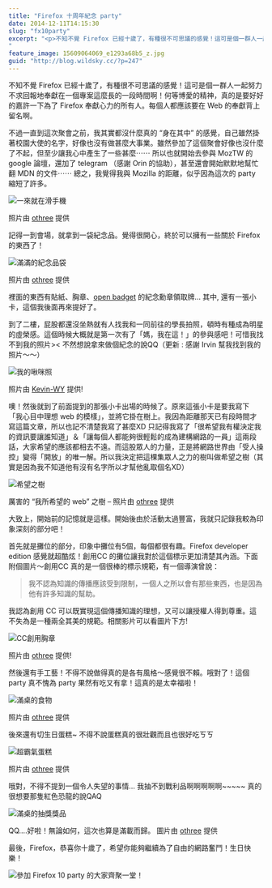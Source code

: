 ```yaml
---
title: "Firefox 十周年紀念 party"
date: 2014-12-11T14:15:30
slug: "fx10party"
excerpt: "<p>不知不覺 Firefox 已經十歲了，有種很不可思議的感覺！這可是個一群人一起努力不求回報地奉獻在一個專案這麼&#8230;</p>
"
feature_image: 15609064069_e1293a68b5_z.jpg
guid: "http://blog.wildsky.cc/?p=247"
---
```

不知不覺 Firefox 已經十歲了，有種很不可思議的感覺！這可是個一群人一起努力不求回報地奉獻在一個專案這麼長的一段時間啊！何等博愛的精神，真的是要好好的嘉許一下為了 Firefox 奉獻心力的所有人。每個人都應該要在 Web 的奉獻背上留名啊。

不過一直到這次聚會之前，我其實都沒什麼真的 “身在其中” 的感覺，自己雖然掛著校園大使的名字，好像也沒有做甚麼大事業。雖然參加了這個聚會好像也沒什麼了不起，但至少讓我心中產生了一些甚麼⋯⋯ 所以也就開始去參與 MozTW 的 google 論壇，還加了 telegram （感謝 Orin 的協助），甚至還會開始默默地幫忙翻 MDN 的文件⋯⋯ 總之，我覺得我與 Mozilla 的距離，似乎因為這次的 party 縮短了許多。

![一來就在滑手機](https://farm8.staticflickr.com/7562/15796501642_21de995662_b.jpg)

照片由 [othree](https://www.flickr.com/photos/12452841@N00) 提供

記得一到會場，就拿到一袋紀念品。覺得很開心，終於可以擁有一些關於 Firefox 的東西了！

![滿滿的紀念品袋](https://farm8.staticflickr.com/7499/15793059041_c047812e09_b.jpg)

照片由 [othree](https://www.flickr.com/photos/12452841@N00) 提供

裡面的東西有貼紙、胸章、[open badget](http://backpack.openbadges.org/) 的紀念勳章領取牌… 其中, 還有一張小卡，這個我後面再來提好了。

到了二樓，屁股都還沒坐熱就有人找我和一同前往的學長拍照，頓時有種成為明星的虛榮感。這個時候大概就是第一次有了「媽，我在這！」的參與感吧！可惜我找不到我的照片>< 不然想說拿來做個紀念的說QQ（更新 : 感謝 Irvin 幫我找到我的照片～～）

![我的啾咪照](https://farm8.staticflickr.com/7499/15770924556_5a8a93876a_z.jpg)

照片由 [Kevin-WY](https://www.flickr.com/photos/kevinwenyu/) 提供!

噢！然後就到了前面提到的那張小卡出場的時候了。原來這張小卡是要我寫下 「我心目中理想 web 的模樣」，並將它掛在樹上。我因為距離那天已有段時間才寫這篇文章，所以也記不清楚我寫了甚麼XD 只記得我寫了「很希望我有權決定我的資訊要讓誰知道」＆「讓每個人都能夠很輕鬆的成為建構網路的一員」這兩段話，大家希望的應該都相去不遠。而這股眾人的力量，正是將網路世界由「受人操控」變得「開放」的唯一解。所以我決定把這棵集眾人之力的樹叫做希望之樹（其實是因為我不知道他有沒有名字所以才幫他亂取個名XD）

![希望之樹](https://farm6.staticflickr.com/5615/15794895935_cdf9d7149e_b.jpg)

厲害的 “我所希望的 web” 之樹 – 照片由 [othree](https://www.flickr.com/photos/12452841@N00) 提供

大致上，開始前的記憶就是這樣。開始後由於活動太過豐富，我就只記錄我較為印象深刻的部分吧！

首先就是攤位的部分，印象中攤位有5個，每個都很有趣。Firefox developer edition 感覺就超酷炫！創用CC 的攤位讓我對於這個標示更加清楚其內涵。下面附個圖片～創用CC 真的是一個很棒的標示規範，有一個導演曾說：

> 我不認為知識的傳播應該受到限制，一個人之所以會有那些東西，也是因為他有許多知識的幫助。

我認為創用 CC 可以既實現這個傳播知識的理想，又可以讓授權人得到尊重。這不失為是一種兩全其美的規範。相關影片可以看圖片下方!

![CC創用胸章](https://farm8.staticflickr.com/7560/15609517978_e123aaea0f_b.jpg)

照片由 [othree](https://www.flickr.com/photos/12452841@N00) 提供!

然後還有手工藝！不得不說做得真的是各有風格～感覺很不賴。哦對了！這個 party 真不愧為 party 果然有吃又有拿！這真的是太幸福啦！

![滿桌的食物](https://farm6.staticflickr.com/5608/15175469533_961b2fd77e_b.jpg)

照片由 [othree](https://www.flickr.com/photos/12452841@N00) 提供

後來還有切生日蛋糕~ 不得不說蛋糕真的很壯觀而且也很好吃ㄎㄎ

![超霸氣蛋糕](https://farm9.staticflickr.com/8572/15175465693_a10d28e886_b.jpg)

照片由 [othree](https://www.flickr.com/photos/12452841@N00) 提供

哦對，不得不提到一個令人失望的事情… 我抽不到戰利品啊啊啊啊啊~~~~~ 真的很想要那隻紅色恐龍的說QAQ

![滿桌的抽獎獎品](https://farm8.staticflickr.com/7543/15793022131_7c6ddcd378_b.jpg)

QQ….好啦！無論如何，這次也算是滿載而歸。
圖片由 [othree](https://www.flickr.com/photos/12452841@N00) 提供

最後，Firefox，恭喜你十歲了，希望你能夠繼續為了自由的網路奮鬥！生日快樂！

![參加 Firefox 10 party 的大家齊聚一堂！](/images/15609064069_e1293a68b5_z.jpg)
